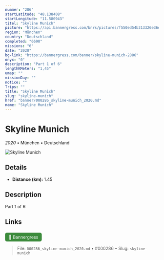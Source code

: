 ```yaml
---
nummer: "286"
startLatitude: "48.138408"
startLongitude: "11.580943"
titel: "Skyline Munich"
picture: "https://api.bannergress.com/bnrs/pictures/f550ed54b313326e36d12e6c23e68f46"
region: "München"
country: "Deutschland"
completed: "6690"
missions: "6"
date: "2020"
bg-link: "https://bannergress.com/banner/skyline-munich-2886"
onyx: "0"
description: "Part 1 of 6"
lengthKMeters: "1,45"
umap: ""
missionDay: ""
notice: ""
Trips: ""
title: "Skyline Munich"
slug: "skyline-munich"
href: "banner/000286_skyline-munich_2020.md"
name: "Skyline Munich"
---
```

# Skyline Munich

*2020* • München • Deutschland

![Skyline Munich](https://api.bannergress.com/bnrs/pictures/f550ed54b313326e36d12e6c23e68f46)



## Details
- **Distance (km):** 1.45






## Description
Part 1 of 6



## Links
<a href="https://bannergress.com/banner/skyline-munich-2886" style="display:inline-block;margin:6px 8px 0 0;padding:6px 12px;background:#3c8b3c;color:#fff;text-decoration:none;border-radius:6px;">🔗 Bannergress</a>




> File: `000286_skyline-munich_2020.md` • #000286 • Slug: `skyline-munich`
